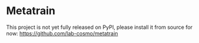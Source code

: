 # Metatrain

This project is not yet fully released on PyPI, please install it from source
for now: https://github.com/lab-cosmo/metatrain
